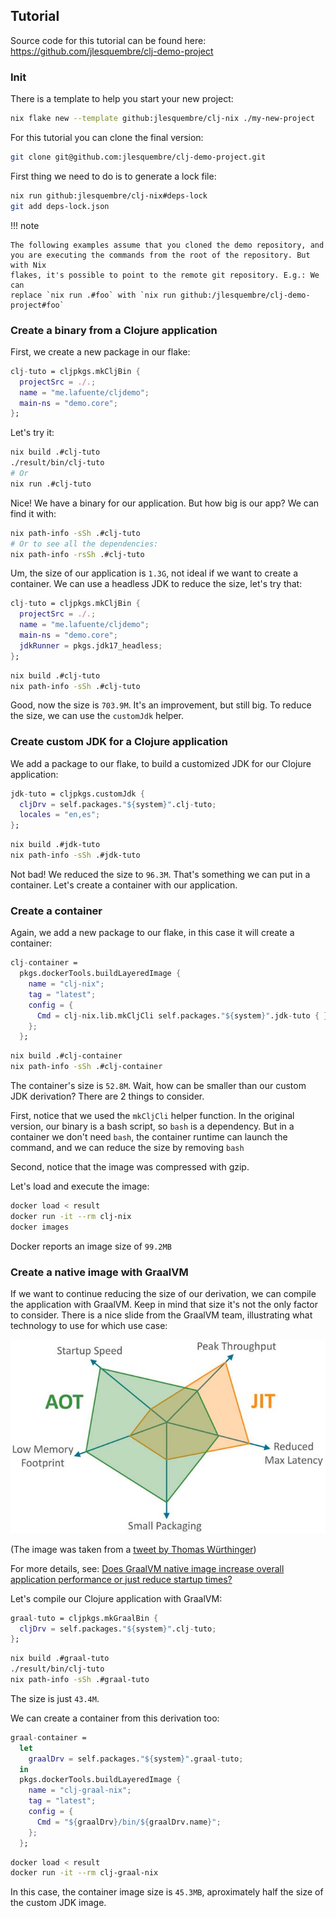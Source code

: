 ## Tutorial

Source code for this tutorial can be found here:
https://github.com/jlesquembre/clj-demo-project

### Init

There is a template to help you start your new project:

```bash
nix flake new --template github:jlesquembre/clj-nix ./my-new-project
```

For this tutorial you can clone the final version:

```bash
git clone git@github.com:jlesquembre/clj-demo-project.git
```

First thing we need to do is to generate a lock file:

```bash
nix run github:jlesquembre/clj-nix#deps-lock
git add deps-lock.json
```

!!! note

    The following examples assume that you cloned the demo repository, and
    you are executing the commands from the root of the repository. But with Nix
    flakes, it's possible to point to the remote git repository. E.g.: We can
    replace `nix run .#foo` with `nix run github:/jlesquembre/clj-demo-project#foo`

### Create a binary from a Clojure application

First, we create a new package in our flake:

```nix
clj-tuto = cljpkgs.mkCljBin {
  projectSrc = ./.;
  name = "me.lafuente/cljdemo";
  main-ns = "demo.core";
};
```

Let's try it:

```bash
nix build .#clj-tuto
./result/bin/clj-tuto
# Or
nix run .#clj-tuto
```

Nice! We have a binary for our application. But how big is our app? We can find
it with:

```bash
nix path-info -sSh .#clj-tuto
# Or to see all the dependencies:
nix path-info -rsSh .#clj-tuto
```

Um, the size of our application is `1.3G`, not ideal if we want to create a
container. We can use a headless JDK to reduce the size, let's try that:

```nix
clj-tuto = cljpkgs.mkCljBin {
  projectSrc = ./.;
  name = "me.lafuente/cljdemo";
  main-ns = "demo.core";
  jdkRunner = pkgs.jdk17_headless;
};
```

```bash
nix build .#clj-tuto
nix path-info -sSh .#clj-tuto
```

Good, now the size is `703.9M`. It's an improvement, but still big. To reduce
the size, we can use the `customJdk` helper.

### Create custom JDK for a Clojure application

We add a package to our flake, to build a customized JDK for our Clojure
application:

```nix
jdk-tuto = cljpkgs.customJdk {
  cljDrv = self.packages."${system}".clj-tuto;
  locales = "en,es";
};
```

```bash
nix build .#jdk-tuto
nix path-info -sSh .#jdk-tuto
```

Not bad! We reduced the size to `96.3M`. That's something we can put in a
container. Let's create a container with our application.

### Create a container

Again, we add a new package to our flake, in this case it will create a
container:

```nix
clj-container =
  pkgs.dockerTools.buildLayeredImage {
    name = "clj-nix";
    tag = "latest";
    config = {
      Cmd = clj-nix.lib.mkCljCli self.packages."${system}".jdk-tuto { };
    };
  };
```

```bash
nix build .#clj-container
nix path-info -sSh .#clj-container
```

The container's size is `52.8M`. Wait, how can be smaller than our custom JDK
derivation? There are 2 things to consider.

First, notice that we used the `mkCljCli` helper function. In the original
version, our binary is a bash script, so `bash` is a dependency. But in a
container we don't need `bash`, the container runtime can launch the command,
and we can reduce the size by removing `bash`

Second, notice that the image was compressed with gzip.

Let's load and execute the image:

```bash
docker load < result
docker run -it --rm clj-nix
docker images
```

Docker reports an image size of `99.2MB`

### Create a native image with GraalVM

If we want to continue reducing the size of our derivation, we can compile the
application with GraalVM. Keep in mind that size it's not the only factor to
consider. There is a nice slide from the GraalVM team, illustrating what
technology to use for which use case:

![GraalVM performance](./graal-performance.jpeg)

(The image was taken from a
[tweet by Thomas Würthinger](https://twitter.com/thomaswue/status/1145603781108928513))

For more details, see:
[Does GraalVM native image increase overall application performance or just reduce startup times?](https://stackoverflow.com/a/59488814/799785)

Let's compile our Clojure application with GraalVM:

```nix
graal-tuto = cljpkgs.mkGraalBin {
  cljDrv = self.packages."${system}".clj-tuto;
};
```

```bash
nix build .#graal-tuto
./result/bin/clj-tuto
nix path-info -sSh .#graal-tuto
```

The size is just `43.4M`.

We can create a container from this derivation too:

```nix
graal-container =
  let
    graalDrv = self.packages."${system}".graal-tuto;
  in
  pkgs.dockerTools.buildLayeredImage {
    name = "clj-graal-nix";
    tag = "latest";
    config = {
      Cmd = "${graalDrv}/bin/${graalDrv.name}";
    };
  };
```

```bash
docker load < result
docker run -it --rm clj-graal-nix
```

In this case, the container image size is `45.3MB`, aproximately half the size
of the custom JDK image.
